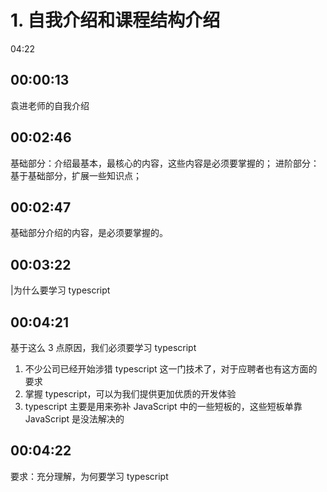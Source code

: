 # 1. 自我介绍和课程结构介绍

04:22


## 00:00:13

袁进老师的自我介绍

## 00:02:46

基础部分：介绍最基本，最核心的内容，这些内容是必须要掌握的；
进阶部分：基于基础部分，扩展一些知识点；

## 00:02:47

基础部分介绍的内容，是必须要掌握的。

## 00:03:22

|为什么要学习 typescript

## 00:04:21

基于这么 3 点原因，我们必须要学习 typescript
1. 不少公司已经开始涉猎 typescript 这一门技术了，对于应聘者也有这方面的要求
2. 掌握 typescript，可以为我们提供更加优质的开发体验
3. typescript 主要是用来弥补 JavaScript 中的一些短板的，这些短板单靠 JavaScript 是没法解决的

## 00:04:22

要求：充分理解，为何要学习 typescript
